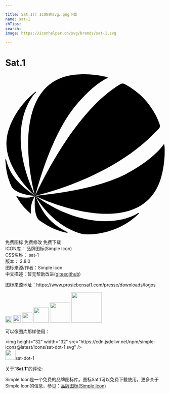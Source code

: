 ```yaml
---

title: Sat.1() ICON转svg、png下载
name: sat-1
zhTips: 
search: 
image: https://iconhelper.cn/svg/brands/sat-1.svg

---
```


# Sat.1  <small style="font-size: 60%;font-weight: 100"></small>

<div id="svg" class="svg-wrap">
<svg role="img" viewBox="0 0 24 24" xmlns="http://www.w3.org/2000/svg"><title>Sat.1 icon</title><path d="M11.344.006c-.292.01-.586.028-.881.06C.37 1.154 3.963 16.69 4.492 18.205.527 9.78 2.859 4.5 4.61 2.712c.049-.05-.004-.136-.05-.095C.604 5.824.25 9.45.25 9.45c-.684 3.952 3.158 7.834 4.246 8.766-2.967-2-3.841-3.436-4.382-5.417-.016-.06-.118-.08-.113 0 .081 1.064.185 2.49 1.005 4.174.752.973 2.815 1.247 3.49 1.246h.003l-.003-.006c.883-3.249 2.674-8.92 5.495-12.74 2.728-3.538 4.83-4.65 5.403-4.905.048-.023.025-.077-.03-.114-.128-.082-1.979-.513-4.02-.448zM4.498 18.22c.715 1.21 2.93 4.546 6.976 5.7 1.382.277 5.618-.02 8.602-3.011.054-.053.007-.175-.106-.099-1.97 1.344-8.14 2.682-15.472-2.59zm0 0l-.003.002c-1.053.447-2.22.28-2.73.044-.065-.031-.125-.02-.09.044.748 1.264 1.166 1.7 2.11 2.545.051.053.104.04.08-.064-.01-.046-.189-1.342.63-2.565-.105.822-.206 3.105.692 3.711 1.058.722 2.147 1.414 4.084 1.829.076.018.145-.071.071-.11-3.166-1.546-3.912-3.474-4.845-5.433l.001-.003zM17.613 1.398c-.226.026-.462.215-1.016.552C9.973 6.36 5.058 17.035 4.498 18.216c0 0 11.07-2.39 17.856-9.29 1.06-1.085 1.138-.85.64-2.054-.239-.597-.866-1.813-1.95-3.036-.854-.955-1.97-1.703-2.466-2.01-.52-.316-.738-.454-.965-.428zM4.498 18.216c1.363.78 16.116 7.064 18.959-2.725.665-2.284.576-4.675.468-4.964-.022-.062-.073-.034-.076-.014-.35.516-1.828 2.42-5.78 4.495-4.242 2.111-10.229 2.906-13.57 3.208z"/></svg>
</div>
<detail full-name='sat-1'></detail>

<div class="detail-page">
<p>
<span><span class="badge-success badge">免费图标</span> <span class="badge-success badge">免费修改</span>  <span class="badge-success badge">免费下载</span> </span>
<br/>
<span>
ICON库：
<span class="badge-secondary badge">品牌图标(Simple Icon)</span> 
</span>
<br/>
<span>
CSS名称：
<span class="badge-secondary badge">sat-1</span> 
</span>

<br/>
<span>
版本：
<span class="badge-secondary badge">2.8.0</span> 
</span>
<br/>
<span>图标来源/作者：<span class="badge-light badge">Simple Icon</span></span> 
<br/>
<span class="zh-detail">中文描述：暂无<span class="help-link"><span>帮助改进</span>(<a href="https://gitee.com/liuwave/icon-helper/edit/master/json/brands/sat-1.json" target="_blank" rel="noopener noreferrer">gitee</a><a href="https://github.com/liuwave/icon-helper/edit/master/json/brands/sat-1.json" target="_blank" rel="noopener noreferrer">github</a></span>)</span><br/>
</p>
</div><div class="description description alert alert-light"><p>图标来源地址：<a href="https://www.prosiebensat1.com/presse/downloads/logos" target="_blank" rel="noopener noreferrer">https://www.prosiebensat1.com/presse/downloads/logos</a></p></div>
<div class="alert alert-dark">
<img height="21" width="21" src="https://cdn.jsdelivr.net/npm/simple-icons@latest/icons/sat-dot-1.svg" />
<img height="24" width="24" src="https://cdn.jsdelivr.net/npm/simple-icons@latest/icons/sat-dot-1.svg" />
<img height="32" width="32" src="https://cdn.jsdelivr.net/npm/simple-icons@latest/icons/sat-dot-1.svg" />
<img height="48" width="48" src="https://cdn.jsdelivr.net/npm/simple-icons@latest/icons/sat-dot-1.svg" />
<img height="64" width="64" src="https://cdn.jsdelivr.net/npm/simple-icons@latest/icons/sat-dot-1.svg" />
<img height="96" width="96" src="https://cdn.jsdelivr.net/npm/simple-icons@latest/icons/sat-dot-1.svg" />

</div>
<div>
  <p>可以像图片那样使用：    
  </p>
  <div class="alert alert-primary" style="font-size: 14px">
    &lt;img height="32" width="32" src="https://cdn.jsdelivr.net/npm/simple-icons@latest/icons/sat-dot-1.svg" /&gt;
    <copy-btn content='<img height="32" width="32" src="https://cdn.jsdelivr.net/npm/simple-icons@latest/icons/sat-dot-1.svg" />'></copy-btn>
  </div>
  <div class="alert alert-secondary">
    <img height="32" width="32" src="https://cdn.jsdelivr.net/npm/simple-icons@latest/icons/sat-dot-1.svg" />sat-dot-1
    <copy-btn content="sat-dot-1" btn-title="复制图标名称"></copy-btn>
  </div>
</div>
<div class="icon-detail__container">
<p>关于“<b>Sat.1</b>”的评论:</p>
</div>
<Vssue title="关于“Sat.1”的评论" />
<div><p>Simple Icon是一个免费的品牌图标库。图标Sat.1可以免费下载使用。更多关于  Simple Icon的信息，参见：<a target="_blank" href="https://iconhelper.cn/brands.html">品牌图标(Simple Icon)</a>
</p></div>
